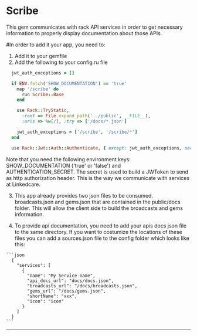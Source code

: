 <h1>Scribe</h1>


This gem communicates with rack API services in order to get necessary information to properly display documentation about those APIs.

#In order to add it your app, you need to:

1) Add it to your gemfile
2) Add the following to your config.ru file
  ```ruby
    jwt_auth_exceptions = []

    if ENV.fetch('SHOW_DOCUMENTATION') == 'true'
      map '/scribe' do
        run Scribe::Base
      end

      use Rack::TryStatic,
        :root => File.expand_path('../public', __FILE__),
        :urls => %w[/], :try => ['/docs/*.json']

      jwt_auth_exceptions = ['/scribe', '/scribe/*']
    end

    use Rack::Jwt::Auth::Authenticate, { except: jwt_auth_exceptions, secret: ENV['AUTHENTICATION_SECRET'] }
  ```

  Note that you need the following environment keys:
  SHOW_DOCUMENTATION ('true' or 'false') and AUTHENTICATION_SECRET. The secret is used to build a JWToken to send as http authorization header. This is the way we communicate with services at Linkedcare.

  3) This app already provides two json files to be consumed. broadcasts.json and gems.json that are contained in the public/docs folder. This will allow the client side to build the broadcasts and gems information.

  4) To provide api documentation, you need to add your apis docs json file to the same directory.
    If you want to costumize the locations of these files you can add a sources.json file to the config folder which looks like this:

    ```json
      {
        "services": [
          {
            "name": "My Service name",
            "api_docs_url": "docs/docs.json",
            "broadcasts_url": "/docs/broadcasts.json",
            "gems_url": "/docs/gems.json",
            "shortName": "xxx",
            "icon": "icon"
          }
        ]
      }
    ```

---
